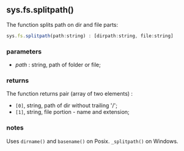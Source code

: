 ## sys.fs.splitpath()

The function splits path on dir and file parts:  


```JavaScript
sys.fs.splitpath(path:string) : [dirpath:string, file:string]
```

### parameters

- *path* : string, path of folder or file;

### returns

The function returns pair (array of two elements) : 

- ```[0]```, string, path of dir without trailing '/'; 
- ```[1]```, string, file portion - name and extension;

### notes

Uses ```dirname()``` and ```basename()``` on Posix. ```_splitpath()``` on Windows.



